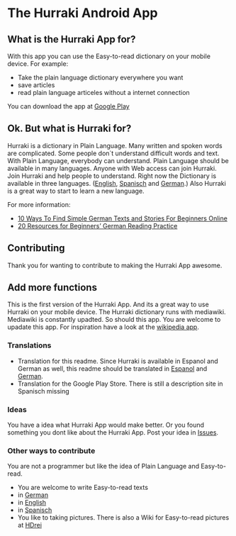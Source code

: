 # The Hurraki Android App #

## What is the Hurraki App for? ##

With this app you can use the Easy-to-read dictionary on your mobile device.
For example:
* Take the plain language dictionary everywhere you want
* save articles
* read plain language articeles without a internet connection

You can download the app at [Google Play](https://play.google.com/store/apps/details?id=com.hurraki.de&hl=en)

## Ok. But what is Hurraki for? ##

Hurraki is a dictionary in Plain Language.
Many written and spoken words are complicated.
Some people don`t understand difficult words and text.
With Plain Language, everybody can understand.
Plain Language should be available in many languages.
Anyone with Web access can join Hurraki.
Join Hurraki and help people to understand.
Right now the Dictionary is available in three languages. ([English](http://hurraki.org/english/), [Spanisch](http://hurraki.org/espanol) and [German](http://hurraki.de).) 
Also Hurraki is a great way to start to learn a new language. 

For more information:
* [10 Ways To Find Simple German Texts and Stories For Beginners Online](http://learnoutlive.com/simple-german-texts-beginners/)
* [20 Resources for Beginners’ German Reading Practice](http://www.fluentin3months.com/german-reading-practice/)


## Contributing ##

Thank you for wanting to contribute to making the Hurraki App awesome. 

## Add more functions ##

This is the first version of the Hurraki App. And its a great way to use Hurraki on your mobile device. The Hurraki dictionary runs with mediawiki. Mediawiki is constantly upadted. So should this app. You are welcome to upadate this app. For inspiration have a look at the [wikipedia app](https://play.google.com/store/apps/details?id=org.wikipedia&hl=en).

### Translations ###

* Translation for this readme. Since Hurraki is available in Espanol and German as well, this readme should be translated in [Espanol](https://github.com/Hurraki/apps-android-hurraki/blob/master/READMEES.md) and [German](https://github.com/Hurraki/apps-android-hurraki/blob/master/READMEDE.md). 
* Translation for the Google Play Store. There is still a description site in Spanisch missing


### Ideas ###

You have a idea what Hurraki App would make better. Or you found something you dont like about the Hurraki App. Post your idea in [Issues](https://github.com/Hurraki/apps-android-hurraki/issues).

### Other ways to contribute ###

You are not a programmer but like the idea of Plain Language and Easy-to-read. 

* You are welcome to write Easy-to-read texts
 * in [German](http://hurraki.de)
 * in [English](http://hurraki.org/english)
 * in [Spanisch](http://hurraki.org/espanol)
* You like to taking pictures. There is also a Wiki for Easy-to-read pictures at [HDrei](http://hdrei.org)
